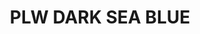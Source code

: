 ---
title: "PLW DARK SEA BLUE"
price: "TBA"
desc: "Opis nije dostupan"
img_path: "/assets/img/A.MIG-1603.jpg"
brand: AMMO
available: true
cat: "weathering"
subcat: "PANEL LINE WASH (35 mL)"
subsubcat: "SS"
---